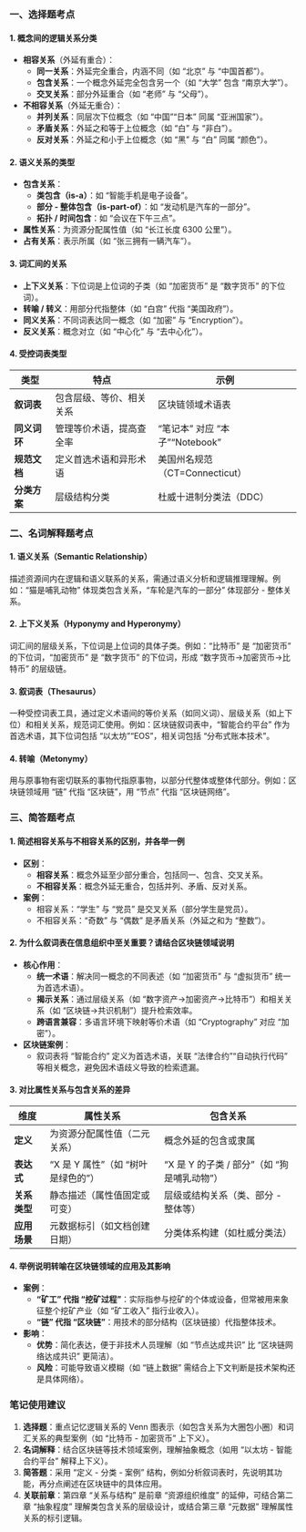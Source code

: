 ### **一、选择题考点**

#### **1. 概念间的逻辑关系分类**

- **相容关系**（外延有重合）：
    - **同一关系**：外延完全重合，内涵不同（如 “北京” 与 “中国首都”）。
    - **包含关系**：一个概念外延完全包含另一个（如 “大学” 包含 “南京大学”）。
    - **交叉关系**：部分外延重合（如 “老师” 与 “父母”）。
- **不相容关系**（外延无重合）：
    - **并列关系**：同层次下位概念（如 “中国”“日本” 同属 “亚洲国家”）。
    - **矛盾关系**：外延之和等于上位概念（如 “白” 与 “非白”）。
    - **反对关系**：外延之和小于上位概念（如 “黑” 与 “白” 同属 “颜色”）。

#### **2. 语义关系的类型**

- **包含关系**：
    - **类包含（is-a）**：如 “智能手机是电子设备”。
    - **部分 - 整体包含（is-part-of）**：如 “发动机是汽车的一部分”。
    - **拓扑 / 时间包含**：如 “会议在下午三点”。
- **属性关系**：为资源分配属性值（如 “长江长度 6300 公里”）。
- **占有关系**：表示所属（如 “张三拥有一辆汽车”）。

#### **3. 词汇间的关系**

- **上下义关系**：下位词是上位词的子类（如 “加密货币” 是 “数字货币” 的下位词）。
- **转喻 / 转义**：用部分代指整体（如 “白宫” 代指 “美国政府”）。
- **同义关系**：不同词表达同一概念（如 “加密” 与 “Encryption”）。
- **反义关系**：概念对立（如 “中心化” 与 “去中心化”）。

#### **4. 受控词表类型**

|**类型**|**特点**|**示例**|
|---|---|---|
|**叙词表**|包含层级、等价、相关关系|区块链领域术语表|
|**同义词环**|管理等价术语，提高查全率|“笔记本” 对应 “本子”“Notebook”|
|**规范文档**|定义首选术语和异形术语|美国州名规范（CT=Connecticut）|
|**分类方案**|层级结构分类|杜威十进制分类法（DDC）|

### **二、名词解释题考点**

#### **1. 语义关系（Semantic Relationship）**

描述资源间内在逻辑和语义联系的关系，需通过语义分析和逻辑推理理解。例如：“猫是哺乳动物” 体现类包含关系，“车轮是汽车的一部分” 体现部分 - 整体关系。

#### **2. 上下义关系（Hyponymy and Hyperonymy）**

词汇间的层级关系，下位词是上位词的具体子类。例如：“比特币” 是 “加密货币” 的下位词，“加密货币” 是 “数字货币” 的下位词，形成 “数字货币→加密货币→比特币” 的层级链。

#### **3. 叙词表（Thesaurus）**

一种受控词表工具，通过定义术语间的等价关系（如同义词）、层级关系（如上下位）和相关关系，规范词汇使用。例如：区块链叙词表中，“智能合约平台” 作为首选术语，其下位词包括 “以太坊”“EOS”，相关词包括 “分布式账本技术”。

#### **4. 转喻（Metonymy）**

用与原事物有密切联系的事物代指原事物，以部分代整体或整体代部分。例如：区块链领域用 “链” 代指 “区块链”，用 “节点” 代指 “区块链网络”。

### **三、简答题考点**

#### **1. 简述相容关系与不相容关系的区别，并各举一例**

- **区别**：
    - **相容关系**：概念外延至少部分重合，包括同一、包含、交叉关系。
    - **不相容关系**：概念外延无重合，包括并列、矛盾、反对关系。
- **案例**：
    - 相容关系：“学生” 与 “党员” 是交叉关系（部分学生是党员）。
    - 不相容关系：“奇数” 与 “偶数” 是矛盾关系（外延之和为 “整数”）。

#### **2. 为什么叙词表在信息组织中至关重要？请结合区块链领域说明**

- **核心作用**：
    - **统一术语**：解决同一概念的不同表述（如 “加密货币” 与 “虚拟货币” 统一为首选术语）。
    - **揭示关系**：通过层级关系（如 “数字资产→加密资产→比特币”）和相关关系（如 “区块链→共识机制”）提升检索效率。
    - **跨语言兼容**：多语言环境下映射等价术语（如 “Cryptography” 对应 “加密”）。
- **区块链案例**：
    - 叙词表将 “智能合约” 定义为首选术语，关联 “法律合约”“自动执行代码” 等相关概念，避免因术语歧义导致的检索遗漏。

#### **3. 对比属性关系与包含关系的差异**

|**维度**|**属性关系**|**包含关系**|
|---|---|---|
|**定义**|为资源分配属性值（二元关系）|概念外延的包含或隶属|
|**表达式**|“X 是 Y 属性”（如 “树叶是绿色的”）|“X 是 Y 的子类 / 部分”（如 “狗是哺乳动物”）|
|**关系类型**|静态描述（属性值固定或可变）|层级或结构关系（类、部分 - 整体等）|
|**应用场景**|元数据标引（如文档创建日期）|分类体系构建（如杜威分类法）|

#### **4. 举例说明转喻在区块链领域的应用及其影响**

- **案例**：
    - **“矿工” 代指 “挖矿过程”**：实际指参与挖矿的个体或设备，但常被用来象征整个挖矿产业（如 “矿工收入” 指行业收入）。
    - **“链” 代指 “区块链”**：用技术的部分结构（区块链接）代指整体技术。
- **影响**：
    - **优势**：简化表达，便于非技术人员理解（如 “节点达成共识” 比 “区块链网络达成共识” 更简洁）。
    - **风险**：可能导致语义模糊（如 “链上数据” 需结合上下文判断是技术架构还是具体网络）。

### **笔记使用建议**

1. **选择题**：重点记忆逻辑关系的 Venn 图表示（如包含关系为大圈包小圈）和词汇关系的典型案例（如 “比特币 - 加密货币” 上下义）。
2. **名词解释**：结合区块链等技术领域案例，理解抽象概念（如用 “以太坊 - 智能合约平台” 解释上下义）。
3. **简答题**：采用 “定义 - 分类 - 案例” 结构，例如分析叙词表时，先说明其功能，再分点阐述在区块链中的具体应用。
4. **关联前章**：第四章 “关系与结构” 是前章 “资源组织维度” 的延伸，可结合第二章 “抽象程度” 理解类包含关系的层级设计，或结合第三章 “元数据” 理解属性关系的标引逻辑。